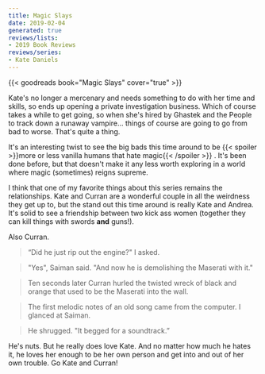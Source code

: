 ```yaml
---
title: Magic Slays
date: 2019-02-04
generated: true
reviews/lists:
- 2019 Book Reviews
reviews/series:
- Kate Daniels
---
```

{{< goodreads book="Magic Slays" cover="true" >}}

Kate's no longer a mercenary and needs something to do with her time and skills, so ends up opening a private investigation business. Which of course takes a while to get going, so when she's hired by Ghastek and the People to track down a runaway vampire... things of course are going to go from bad to worse. That's quite a thing.  

It's an interesting twist to see the big bads this time around to be  {{< spoiler >}}more or less vanilla humans that hate magic{{< /spoiler >}}  . It's been done before, but that doesn't make it any less worth exploring in a world where magic (sometimes) reigns supreme.  

<!--more-->

I think that one of my favorite things about this series remains the relationships. Kate and Curran are a wonderful couple in all the weirdness they get up to, but the stand out this time around is really Kate and Andrea. It's solid to see a friendship between two kick ass women (together they can kill things with swords **and** guns!).  

Also Curran.  

>  “Did he just rip out the engine?" I asked.  

>  "Yes", Saiman said. "And now he is demolishing the Maserati with it."  

>  Ten seconds later Curran hurled the twisted wreck of black and orange that used to be the Maserati into the wall.  

>  The first melodic notes of an old song came from the computer. I glanced at Saiman.  

>  He shrugged. "It begged for a soundtrack.”  

He's nuts. But he really does love Kate. And no matter how much he hates it, he loves her enough to be her own person and get into and out of her own trouble. Go Kate and Curran!


